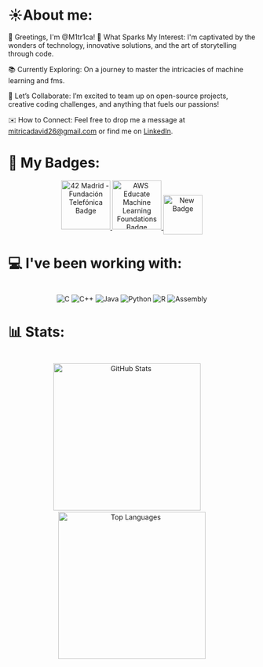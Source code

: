 # ☀️About me:
👋 Greetings, I'm @M1tr1ca!
🌟 What Sparks My Interest:
I'm captivated by the wonders of technology, innovative solutions, and the art of storytelling through code.

📚 Currently Exploring:
On a journey to master the intricacies of machine learning and fms.

🤝 Let’s Collaborate:
I’m excited to team up on open-source projects, creative coding challenges, and anything that fuels our passions!

✉️ How to Connect:
Feel free to drop me a message at mitricadavid26@gmail.com or find me on [LinkedIn](https://www.linkedin.com/in/david-mitrica-934a0b322/).

# 🏅 My Badges:


<div align="center">
  <a href="https://api.eu.badgr.io/public/assertions/MwFuqxJGTPS4qlVzS84xWw?identity__email=mitricadavid26%40gmail.com">
    <img src="https://github.com/user-attachments/assets/9d242783-133a-4e78-953d-ab48441d6baa" alt="42 Madrid - Fundación Telefónica Badge" width="100"/>
  </a>
  <a href="https://www.credly.com/badges/3bbfa2d9-fbc0-4e23-bca7-dc6c96a080c3">
    <img src="https://github.com/user-attachments/assets/4229c6ea-fee6-4876-b928-93cae72f034c" alt="AWS Educate Machine Learning Foundations Badge" width="100"/>
  </a>
  <a href="https://www.credly.com/badges/d87b4deb-ddd3-45b0-916a-e6dc1690d1fe/public_url">
    <img src="https://github.com/user-attachments/assets/7c1dc446-5de7-4369-925a-f1beeca03b95" alt="New Badge" width="80" style="vertical-align: -10px;"/>
  </a>
  
</div>




# 💻 I've been working with:

<br>
<div align="center">
  <img src="https://img.shields.io/badge/c-%2300599C.svg?style=for-the-badge&logo=c&logoColor=white" alt="C">
  <img src="https://img.shields.io/badge/c++-%2300599C.svg?style=for-the-badge&logo=c%2B%2B&logoColor=white" alt="C++">
  <img src="https://img.shields.io/badge/java-%23ED8B00.svg?style=for-the-badge&logo=openjdk&logoColor=white" alt="Java">
  <img src="https://img.shields.io/badge/python-3670A0?style=for-the-badge&logo=python&logoColor=ffdd54" alt="Python">
  <img src="https://img.shields.io/badge/r-%23276DC3.svg?style=for-the-badge&logo=r&logoColor=white" alt="R">
  <img src="https://camo.githubusercontent.com/0b0bf3db1b7008bf53f47fd1a84b0793edaf199b2abdc6e71145ff9c3ea77d4b/68747470733a2f2f696d672e736869656c64732e696f2f62616467652f2d417373656d626c792d3030303030303f7374796c653d666f722d7468652d6261646765" alt="Assembly">
</div>

# 📊 Stats:

<br>
<div align="center">
  <img src="https://github-readme-stats.vercel.app/api?username=M1TR1CA&theme=transparent&hide_border=false&include_all_commits=false&count_private=false" alt="GitHub Stats" width="300"/>
  &nbsp;&nbsp;&nbsp;&nbsp;
  <img src="https://github-readme-stats.vercel.app/api/top-langs/?username=M1TR1CA&theme=dark&hide_border=false&include_all_commits=false&count_private=false&layout=compact" alt="Top Languages" width="300"/>
</div>



<!-- You can add more badges here using the same format -->




<!---
M1tr1ca/M1tr1ca is a ✨ special ✨ repository because its `README.md` (this file) appears on your GitHub profile.
You can click the Preview link to take a look at your changes.
--->

